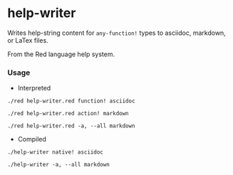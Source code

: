 # help-writer

Writes help-string content for `any-function!` types to asciidoc, markdown, or LaTex files.

From the Red language help system.

### Usage

* Interpreted

```
./red help-writer.red function! asciidoc

./red help-writer.red action! markdown

./red help-writer.red -a, --all markdown
```

* Compiled 

```
./help-writer native! asciidoc

./help-writer -a, --all markdown
```
